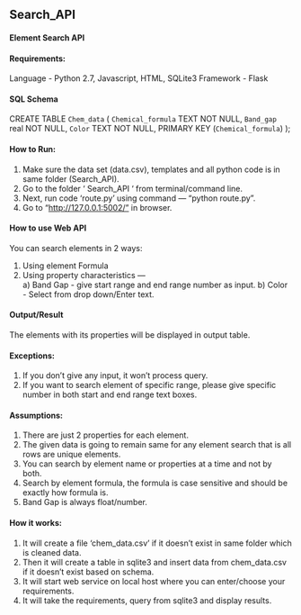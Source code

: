 ## Search_API 

#### Element Search API 

#### Requirements: 
Language - Python 2.7, Javascript, HTML, SQLite3 
Framework - Flask 


#### SQL Schema 

CREATE TABLE `Chem_data` (
	`Chemical_formula` TEXT NOT NULL,
	`Band_gap` real NOT NULL,
	`Color` TEXT NOT NULL,
	PRIMARY KEY (`Chemical_formula`)
);



#### How to Run: 

1. Make sure the data set (data.csv), templates and all python code is in same folder (Search_API).  
2. Go to the folder ‘ Search_API ‘ from terminal/command line. 
3. Next, run code ‘route.py’ using command — “python route.py”. 
4. Go to “http://127.0.0.1:5002/” in browser. 


#### How to use Web API  

You can search elements in 2 ways: 
1. Using element Formula 
2. Using property characteristics —  
     a) Band Gap - give start range and end range number as input. 
     b) Color - Select from drop down/Enter text.  


#### Output/Result 
The elements with its properties will be displayed in output table. 

#### Exceptions: 
1. If you don’t give any input, it won’t process query. 
2. If you want to search element of specific range, please give specific number in both start and end range text boxes. 

#### Assumptions: 

1. There are just 2 properties for each element. 
2. The given data is going to remain same for any element search that is all rows are unique elements. 
3. You can search by element name or properties at a time and not by both. 
4. Search by element formula, the formula is case sensitive and should be exactly how formula is. 
5. Band Gap is always float/number. 

#### How it works: 

1. It will create a file ‘chem_data.csv’ if it doesn’t exist in same folder which is cleaned data.  
2. Then it will create a table in sqlite3 and insert data from chem_data.csv if it doesn’t exist based on schema. 
3. It will start web service on local host where you can enter/choose your requirements. 
4. It will take the requirements, query from sqlite3 and display results. 

